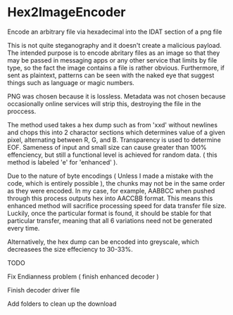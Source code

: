 # Hex2ImageEncoder
Encode an arbitrary file via hexadecimal into the IDAT section of a png file 

This is not quite steganography and it doesn't create a malicious payload. The intended purpose is to encode abritary files as an image so that they may be passed in messaging apps or any other service that limits by file type, so the fact the image contains a file is rather obvious. Furthermore, if sent as plaintext, patterns can be seen with the naked eye that suggest things such as language or magic numbers. 

PNG was chosen because it is lossless. Metadata was not chosen because occasionally online services will strip this, destroying the file in the proccess. 

The method used takes a hex dump such as from 'xxd' without newlines and chops this into 2 charactor sections which determines value of a given pixel, alternating between R, G, and B. Transparency is used to determine EOF. Sameness of input and small size can cause greater than 100% effenciency, but still a functional level is achieved for random data. ( this method is labeled 'e' for 'enhanced' ). 

Due to the nature of byte encodings ( Unless I made a mistake with the code, which is entirely possible ), the chunks may not be in the same order as they were encoded. In my case, for example, AABBCC when pushed through this process outputs hex into AACCBB format. This means this enhanced method will sacrifice processing speed for data transfer file size. Luckily, once the particular format is found, it should be stable for that particular transfer, meaning that all 6 variations need not be generated every time.

Alternatively, the hex dump can be encoded into greyscale, which decreasees the size effeciency to 30-33%.

TODO

Fix Endianness problem ( finish enhanced decoder )

Finish decoder driver file

Add folders to clean up the download

